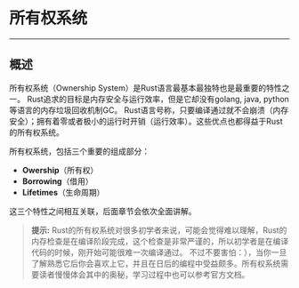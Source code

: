 **所有权系统**
===================


----------

概述
-------------
所有权系统（Ownership System）是Rust语言最基本最独特也是最重要的特性之一。
Rust追求的目标是内存安全与运行效率，但是它却没有golang, java, python等语言的内存垃圾回收机制GC。
Rust语言号称，只要编译通过就不会崩溃（内存安全）；拥有着零或者极小的运行时开销（运行效率）。这些优点也都得益于Rust的所有权系统。

所有权系统，包括三个重要的组成部分：

- **Owership**（所有权）
- **Borrowing**（借用） 
- **Lifetimes**（生命周期）

这三个特性之间相互关联，后面章节会依次全面讲解。

> **提示:**
> Rust的所有权系统对很多初学者来说，可能会觉得难以理解，Rust的内存检查是在编译阶段完成，这个检查是非常严谨的，所以初学者是在编译代码的时候，刚开始可能很难一次编译通过。
> 不过不要害怕：），当你一旦了解熟悉它后你会喜欢上它，并且在日后的编程中受益颇多。所有权系统需要读者慢慢体会其中的奥秘，学习过程中也可以参考官方文档。

